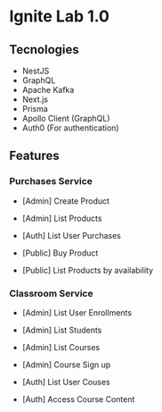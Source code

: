 # Ignite Lab 1.0
## Tecnologies
- NestJS
- GraphQL
- Apache Kafka
- Next.js
- Prisma
- Apollo Client (GraphQL)
- Auth0 (For authentication)

## Features

### Purchases Service
- [Admin] Create Product
- [Admin] List Products

- [Auth] List User Purchases

- [Public] Buy Product
- [Public] List Products by availability

### Classroom Service
- [Admin] List User Enrollments
- [Admin] List Students
- [Admin] List Courses
- [Admin] Course Sign up

- [Auth] List User Couses
- [Auth] Access Course Content


